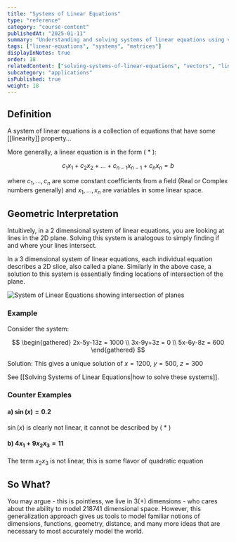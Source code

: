 ```yaml
---
title: "Systems of Linear Equations"
type: "reference"
category: "course-content"
publishedAt: "2025-01-11"
summary: "Understanding and solving systems of linear equations using various methods."
tags: ["linear-equations", "systems", "matrices"]
displayInNotes: true
order: 18
relatedContent: ["solving-systems-of-linear-equations", "vectors", "linear-combinations"]
subcategory: "applications"
isPublished: true
weight: 18
---
```


## Definition
A system of linear equations is a collection of equations that have some [[linearity]] property...

More generally, a linear equation is in the form ( * ):

$$
c_1x_1 + c_2x_2 + \dots + c_{n-1}x_{n-1} + c_nx_n = b
$$

where $c_1, \dots, c_n$ are some constant coefficients from a field (Real or Complex numbers generally) and $x_1, \dots, x_n$ are variables in some linear space.

## Geometric Interpretation
Intuitively, in a 2 dimensional system of linear equations, you are looking at lines in the 2D plane. Solving this system is analogous to simply finding if and where your lines intersect.

In a 3 dimensional system of linear equations, each individual equation describes a 2D slice, also called a plane. Similarly in the above case, a solution to this system is essentially finding locations of intersection of the plane. 

<img 
  src="/assets/images/LinearSystemSolutions.png" 
  alt="System of Linear Equations showing intersection of planes" 
  width={800} 
  height={600} 
/>

### Example
Consider the system:

$$
\begin{gathered}
2x-5y-13z = 1000 \\
3x-9y+3z = 0 \\
5x-6y-8z = 600
\end{gathered}
$$

Solution: This gives a unique solution of $x=1200$, $y=500$, $z=300$

See [[Solving Systems of Linear Equations|how to solve these systems]].

### Counter Examples
#### a) $\sin(x) = 0.2$ 
$\sin(x)$ is clearly not linear, it cannot be described by ( * )

#### b) $4x_1 + 9x_2x_3=11$
The term $x_2x_3$ is not linear, this is some flavor of quadratic equation

## So What?
You may argue - this is pointless, we live in 3(+) dimensions - who cares about the ability to model 218741 dimensional space. However, this generalization approach gives us tools to model familiar notions of dimensions, functions, geometry, distance, and many more ideas that are necessary to most accurately model the world.